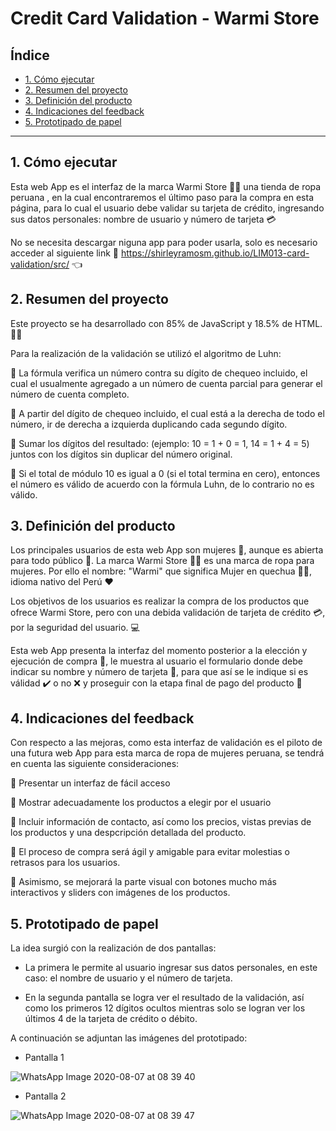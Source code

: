 # Credit Card Validation - Warmi Store

## Índice

* [1. Cómo ejecutar](#1-cómo-ejecutar)
* [2. Resumen del proyecto](#2-resumen-del-proyecto)
* [3. Definición del producto](#3-definicion-del-producto)
* [4. Indicaciones del feedback](#4-indicaciones-del-feedback)
* [5. Prototipado de papel](#5-prototipado-de-papel)
***

## 1. Cómo ejecutar

Esta web App es el interfaz de la marca Warmi Store :womans_clothes::leaves: una tienda de ropa peruana , en la cual encontraremos el último paso para la compra en esta página, para lo cual el usuario debe validar su tarjeta de crédito, ingresando sus datos personales: nombre de usuario y número de tarjeta :credit_card:

No se necesita descargar niguna app para poder usarla, solo es necesario acceder al siguiente link :link: https://shirleyramosm.github.io/LIM013-card-validation/src/ :point_left:

## 2. Resumen del proyecto

Este proyecto se ha desarrollado con 85% de JavaScript y 18.5% de HTML. :woman_technologist:

Para la realización de la validación se utilizó el algoritmo de Luhn: 

:tulip: La fórmula verifica un número contra su dígito de chequeo incluido, el cual el usualmente agregado a un número de cuenta parcial para generar el número de cuenta completo. 

:tulip: A partir del dígito de chequeo incluido, el cual está a la derecha de todo el número, ir de derecha a izquierda duplicando cada segundo dígito.

:tulip: Sumar los dígitos del resultado: (ejemplo: 10 = 1 + 0 = 1, 14 = 1 + 4 = 5) juntos con los dígitos sin duplicar del número original.

:tulip: Si el total de módulo 10 es igual a 0 (si el total termina en cero), entonces el número es válido de acuerdo con la fórmula Luhn, de lo contrario no es válido.

## 3. Definición del producto

Los principales usuarios de esta web App son mujeres :information_desk_person:, aunque es abierta para todo público :couple:. La marca Warmi Store :womans_clothes::leaves: es una marca de ropa para mujeres. Por ello el nombre: "Warmi" que significa Mujer en quechua :ok_woman:, idioma nativo del Perú :heart:

Los objetivos de los usuarios es realizar la compra de los productos que ofrece Warmi Store, pero con una debida validación de tarjeta de crédito :credit_card:, por la seguridad del usuario. :computer:

Esta web App presenta la interfaz del momento posterior a la elección y ejecución de compra :shopping_cart:, le muestra al usuario el formulario donde debe indicar su nombre y número de tarjeta :pencil:, para que así se le indique si es válidad :heavy_check_mark: o no :x: y proseguir con la etapa final de pago del producto 	:money_with_wings:

## 4. Indicaciones del feedback

Con respecto a las mejoras, como esta interfaz de validación es el piloto de una futura web App para esta marca de ropa de mujeres peruana, se tendrá en cuenta las siguiente consideraciones:

:leaves: Presentar un interfaz de fácil acceso

:fallen_leaf: Mostrar adecuadamente los productos a elegir por el usuario

:leaves: Incluir información de contacto, así como los precios, vistas previas de los productos y una despcripción detallada del producto.

:fallen_leaf: El proceso de compra será ágil y amigable para evitar molestias o retrasos para los usuarios.

:leaves: Asimismo, se mejorará la parte visual con botones mucho más interactivos y sliders con imágenes de los productos. 

## 5. Prototipado de papel

La idea surgió con la realización de dos pantallas:
* La primera le permite al usuario ingresar sus datos personales, en este caso: el nombre de usuario y el número de tarjeta.

* En la segunda pantalla se logra ver el resultado de la validación, así como los primeros 12 dígitos ocultos mientras solo se logran ver los últimos 4 de la tarjeta de crédito o débito.

A continuación se adjuntan las imágenes del prototipado: 

* Pantalla 1

![WhatsApp Image 2020-08-07 at 08 39 40](https://user-images.githubusercontent.com/65095938/89656808-bb276480-d891-11ea-8d28-32b28cae47d2.jpeg)


* Pantalla 2

![WhatsApp Image 2020-08-07 at 08 39 47](https://user-images.githubusercontent.com/65095938/89656933-edd15d00-d891-11ea-8785-e5217982111e.jpeg)

